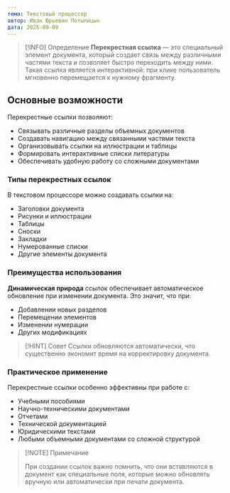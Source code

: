 ```yaml
---
тема: Текстовый процессор
автор: Иван Юрьевич Потылицын
дата: 2025-09-09
---
```


> [!INFO] Определение
> **Перекрестная ссылка** — это специальный элемент документа, который создает связь между различными частями текста и позволяет быстро переходить между ними. Такая ссылка является интерактивной: при клике пользователь мгновенно перемещается к нужному фрагменту.
## Основные возможности

Перекрестные ссылки позволяют:

- Связывать различные разделы объемных документов
- Создавать навигацию между связанными частями текста
- Организовывать ссылки на иллюстрации и таблицы
- Формировать интерактивные списки литературы
- Обеспечивать удобную работу со сложными документами

### Типы перекрестных ссылок

В текстовом процессоре можно создавать ссылки на:

- Заголовки документа
- Рисунки и иллюстрации
- Таблицы
- Сноски
- Закладки
- Нумерованные списки
- Другие элементы документа

### Преимущества использования

**Динамическая природа** ссылок обеспечивает автоматическое обновление при изменении документа. Это значит, что при:

- Добавлении новых разделов
- Перемещении элементов
- Изменении нумерации
- Других модификациях

> [!HINT] Совет
> Ссылки обновляются автоматически, что существенно экономит время на корректировку документа.

### Практическое применение

Перекрестные ссылки особенно эффективны при работе с:

- Учебными пособиями
- Научно-техническими документами
- Отчетами
- Технической документацией
- Юридическими текстами
- Любыми объемными документами со сложной структурой

> [!NOTE] Примечание
> 
> При создании ссылок важно помнить, что они вставляются в документ как специальные поля, которые можно обновлять вручную или автоматически при печати документа.
